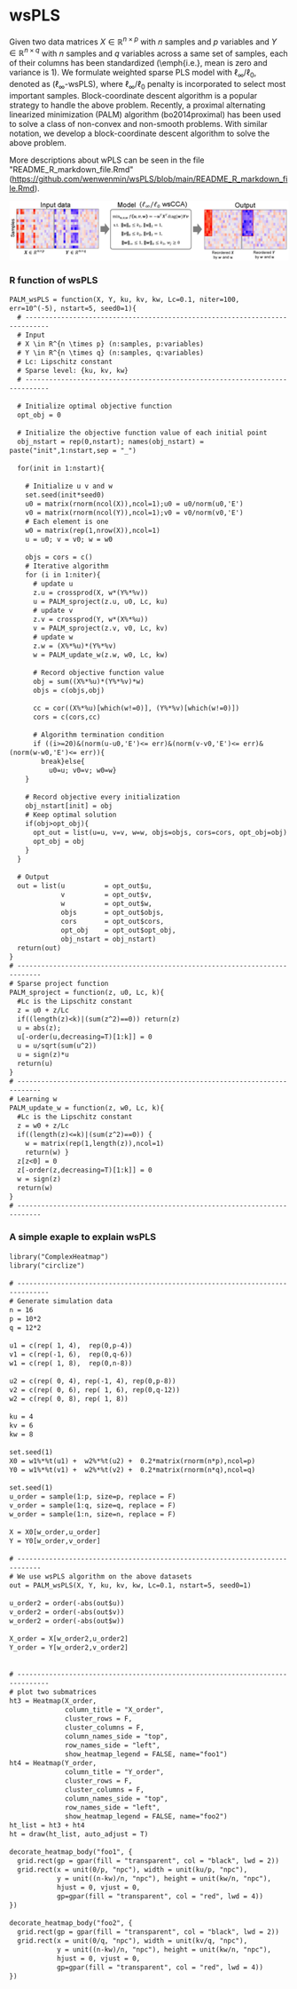 # wsPLS
Given two data matrices $X\in \mathbb{R}^{n\times p}$ with $n$ samples and $p$ variables and $Y \in \mathbb{R}^{n\times q}$ with $n$ samples and $q$ variables across a same set of samples, each of their columns has been standardized (\emph{i.e.}, mean is zero and variance is 1). We formulate weighted sparse PLS model with $\ell_{\infty}/\ell_0$, denoted as ($\ell_\infty$-wsPLS), where $\ell_\infty/\ell_0$ penalty is incorporated to select most important samples. Block-coordinate descent algorithm is a popular strategy to handle the above problem. Recently, a proximal alternating linearized minimization (PALM) algorithm (bo2014proximal) has been used to solve a class of non-convex and non-smooth problems. With similar notation, we develop a block-coordinate descent algorithm to solve the above problem.

More descriptions about wPLS can be seen in the file "README_R_markdown_file.Rmd"(https://github.com/wenwenmin/wsPLS/blob/main/README_R_markdown_file.Rmd).

<p align="center"> 
<img src="https://github.com/wenwenmin/wsPLS/blob/main/Fig0_wsPLS.png">
</p>

### R function of wsPLS
```{r cars}
PALM_wsPLS = function(X, Y, ku, kv, kw, Lc=0.1, niter=100, err=10^(-5), nstart=5, seed0=1){
  # ----------------------------------------------------------------------------
  # Input
  # X \in R^{n \times p} (n:samples, p:variables)
  # Y \in R^{n \times q} (n:samples, q:variables)
  # Lc: Lipschitz constant
  # Sparse level: {ku, kv, kw}
  # ----------------------------------------------------------------------------
  
  # Initialize optimal objective function
  opt_obj = 0
  
  # Initialize the objective function value of each initial point
  obj_nstart = rep(0,nstart); names(obj_nstart) = paste("init",1:nstart,sep = "_")
  
  for(init in 1:nstart){
    
    # Initialize u v and w
    set.seed(init*seed0)
    u0 = matrix(rnorm(ncol(X)),ncol=1);u0 = u0/norm(u0,'E')
    v0 = matrix(rnorm(ncol(Y)),ncol=1);v0 = v0/norm(v0,'E')
    # Each element is one
    w0 = matrix(rep(1,nrow(X)),ncol=1)
    u = u0; v = v0; w = w0
    
    objs = cors = c()
    # Iterative algorithm
    for (i in 1:niter){
      # update u
      z.u = crossprod(X, w*(Y%*%v))
      u = PALM_sproject(z.u, u0, Lc, ku)
      # update v
      z.v = crossprod(Y, w*(X%*%u))
      v = PALM_sproject(z.v, v0, Lc, kv) 
      # update w
      z.w = (X%*%u)*(Y%*%v)
      w = PALM_update_w(z.w, w0, Lc, kw)
      
      # Record objective function value
      obj = sum((X%*%u)*(Y%*%v)*w)
      objs = c(objs,obj)
      
      cc = cor((X%*%u)[which(w!=0)], (Y%*%v)[which(w!=0)])
      cors = c(cors,cc)
      
      # Algorithm termination condition
      if ((i>=20)&(norm(u-u0,'E')<= err)&(norm(v-v0,'E')<= err)&(norm(w-w0,'E')<= err)){
        break}else{
          u0=u; v0=v; w0=w}
    }
    
    # Record objective every initialization
    obj_nstart[init] = obj
    # Keep optimal solution
    if(obj>opt_obj){
      opt_out = list(u=u, v=v, w=w, objs=objs, cors=cors, opt_obj=obj)
      opt_obj = obj
    }
  }
  
  # Output
  out = list(u          = opt_out$u, 
             v          = opt_out$v, 
             w          = opt_out$w, 
             objs       = opt_out$objs,
             cors       = opt_out$cors,			 
             opt_obj    = opt_out$opt_obj,
             obj_nstart = obj_nstart)
  return(out)
}
# ----------------------------------------------------------------------------
# Sparse project function
PALM_sproject = function(z, u0, Lc, k){
  #Lc is the Lipschitz constant
  z = u0 + z/Lc
  if((length(z)<k)|(sum(z^2)==0)) return(z)  
  u = abs(z);
  u[-order(u,decreasing=T)[1:k]] = 0
  u = u/sqrt(sum(u^2))
  u = sign(z)*u
  return(u) 
}
# ----------------------------------------------------------------------------
# Learning w
PALM_update_w = function(z, w0, Lc, k){
  #Lc is the Lipschitz constant
  z = w0 + z/Lc
  if((length(z)<=k)|(sum(z^2)==0)) {
    w = matrix(rep(1,length(z)),ncol=1)
    return(w) }
  z[z<0] = 0
  z[-order(z,decreasing=T)[1:k]] = 0
  w = sign(z)
  return(w) 
}
# ----------------------------------------------------------------------------
```

### A simple exaple to explain wsPLS
```{r pressure, echo=T}
library("ComplexHeatmap")
library("circlize")

# ------------------------------------------------------------------------------
# Generate simulation data
n = 16
p = 10*2
q = 12*2

u1 = c(rep( 1, 4),  rep(0,p-4))
v1 = c(rep(-1, 6),  rep(0,q-6))
w1 = c(rep( 1, 8),  rep(0,n-8))

u2 = c(rep( 0, 4), rep(-1, 4), rep(0,p-8))
v2 = c(rep( 0, 6), rep( 1, 6), rep(0,q-12))
w2 = c(rep( 0, 8), rep( 1, 8))

ku = 4
kv = 6
kw = 8

set.seed(1)
X0 = w1%*%t(u1) +  w2%*%t(u2) +  0.2*matrix(rnorm(n*p),ncol=p)
Y0 = w1%*%t(v1) +  w2%*%t(v2) +  0.2*matrix(rnorm(n*q),ncol=q)

set.seed(1)
u_order = sample(1:p, size=p, replace = F)
v_order = sample(1:q, size=q, replace = F)
w_order = sample(1:n, size=n, replace = F)

X = X0[w_order,u_order]
Y = Y0[w_order,v_order] 

# ----------------------------------------------------------------------------
# We use wsPLS algorithm on the above datasets
out = PALM_wsPLS(X, Y, ku, kv, kw, Lc=0.1, nstart=5, seed0=1)

u_order2 = order(-abs(out$u))
v_order2 = order(-abs(out$v))
w_order2 = order(-abs(out$w))

X_order = X[w_order2,u_order2]
Y_order = Y[w_order2,v_order2] 


# ------------------------------------------------------------------------------
# plot two submatrices
ht3 = Heatmap(X_order, 
              column_title = "X_order",
              cluster_rows = F,
              cluster_columns = F, 
              column_names_side = "top",
              row_names_side = "left",
              show_heatmap_legend = FALSE, name="foo1")
ht4 = Heatmap(Y_order, 
              column_title = "Y_order",
              cluster_rows = F, 
              cluster_columns = F, 
              column_names_side = "top",
              row_names_side = "left",
              show_heatmap_legend = FALSE, name="foo2")
ht_list = ht3 + ht4
ht = draw(ht_list, auto_adjust = T)

decorate_heatmap_body("foo1", {
  grid.rect(gp = gpar(fill = "transparent", col = "black", lwd = 2))
  grid.rect(x = unit(0/p, "npc"), width = unit(ku/p, "npc"),
            y = unit((n-kw)/n, "npc"), height = unit(kw/n, "npc"),
            hjust = 0, vjust = 0,
            gp=gpar(fill = "transparent", col = "red", lwd = 4))
})

decorate_heatmap_body("foo2", {
  grid.rect(gp = gpar(fill = "transparent", col = "black", lwd = 2))
  grid.rect(x = unit(0/q, "npc"), width = unit(kv/q, "npc"),
            y = unit((n-kw)/n, "npc"), height = unit(kw/n, "npc"),
            hjust = 0, vjust = 0,
            gp=gpar(fill = "transparent", col = "red", lwd = 4))
})
```

